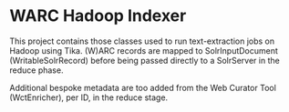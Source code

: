 WARC Hadoop Indexer
===================

This project contains those classes used to run text-extraction jobs on Hadoop using Tika. (W)ARC records are mapped to SolrInputDocument (WritableSolrRecord) before being passed directly to a SolrServer in the reduce phase.

Additional bespoke metadata are too added from the Web Curator Tool (WctEnricher), per ID, in the reduce stage.

